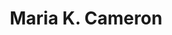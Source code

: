 ---
# Display name
title: Maria K. Cameron

weight: 1

# Is this the primary user of the site?
superuser: false

# Role/position/tagline
role:

# Organizations/Affiliations to show in About widget
organizations:
- name: University of Maryland, College Park
  url: https://umd.edu

# Social/Academic Networking
# For available icons, see: https://sourcethemes.com/academic/docs/page-builder/#icons
#   For an email link, use "fas" icon pack, "envelope" icon, and a link in the
#   form "mailto:your-email@example.com" or "/#contact" for contact widget.
social:
- icon: globe
  icon_pack: fas
  link: 'https://www.math.umd.edu/~mariakc/'
- icon: envelope
  icon_pack: fas
  link: 'mailto:mariakc@umd.edu'
- icon: linkedin
  icon_pack: fab
  link: 'https://www.linkedin.com/in/maria-cameron-07602388/'
- icon: google-scholar
  icon_pack: ai
  link: https://scholar.google.com/citations?user=LrQ2VikAAAAJ&hl=en
# - icon: github
#   icon_pack: fab
#   link: https://github.com/dsvolpe
# - icon: orcid
#   icon_pack: fab
#   link: https://orcid.org/0000-0001-7896-6268
# - icon: twitter
#   icon_pack: fab
#   link: https://twitter.com/rostrosfisicos


# Link to a PDF of your resume/CV.
# To use: copy your resume to `static/media/resume.pdf`, enable `ai` icons in `params.toml`, 
# and uncomment the lines below.
# - icon: cv
#   icon_pack: ai
#   link: media/resume.pdf

# Enter email to display Gravatar (if Gravatar enabled in Config)
email: "mariakc@umd.edu"

# Highlight the author in author lists? (true/false)
highlight_name: true

user_groups:
- PIs
---
